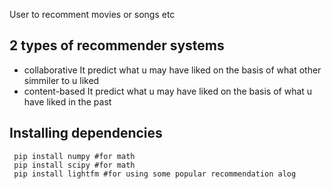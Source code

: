 User to recomment movies or songs etc

## 2 types of recommender systems 
 - collaborative
   It predict what u may have liked on the basis of what other simmiler to u liked 
 - content-based 
   It predict what u may have liked on the basis of what u have liked in the past 

## Installing dependencies 
 ```
  pip install numpy #for math
  pip install scipy #for math
  pip install lightfm #for using some popular recommendation alog 
  
 ```
